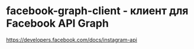 # facebook-graph-client - клиент для Facebook API Graph
https://developers.facebook.com/docs/instagram-api

